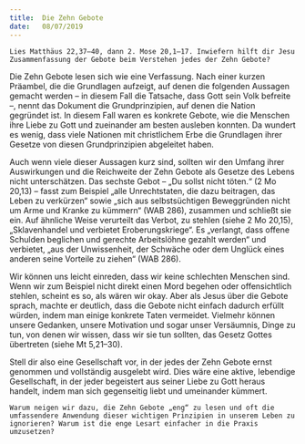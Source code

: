 ```yaml
---
title:  Die Zehn Gebote
date:   08/07/2019
---
```


`Lies Matthäus 22,37–40, dann 2. Mose 20,1–17. Inwiefern hilft dir Jesu Zusammenfassung der Gebote beim Verstehen jedes der Zehn Gebote?`

Die Zehn Gebote lesen sich wie eine Verfassung. Nach einer kurzen Präambel, die die Grundlagen aufzeigt, auf denen die folgenden Aussagen gemacht werden – in diesem Fall die Tatsache, dass Gott sein Volk befreite –, nennt das Dokument die Grundprinzipien, auf denen die Nation gegründet ist. In diesem Fall waren es konkrete Gebote, wie die Menschen ihre Liebe zu Gott und zueinander am besten ausleben konnten. Da wundert es wenig, dass viele Nationen mit christlichem Erbe die Grundlagen ihrer Gesetze von diesen Grundprinzipien abgeleitet haben.

Auch wenn viele dieser Aussagen kurz sind, sollten wir den Umfang ihrer Auswirkungen und die Reichweite der Zehn Gebote als Gesetze des Lebens nicht unterschätzen. Das sechste Gebot – „Du sollst nicht töten.“ (2 Mo 20,13) – fasst zum Beispiel „alle Unrechtstaten, die dazu beitragen, das Leben zu verkürzen“ sowie „sich aus selbstsüchtigen Beweggründen nicht um Arme und Kranke zu kümmern“ (WAB 286), zusammen und schließt sie ein. Auf ähnliche Weise verurteilt das Verbot, zu stehlen (siehe 2 Mo 20,15), „Sklavenhandel und verbietet Eroberungskriege“. Es „verlangt, dass offene Schulden beglichen und gerechte Arbeitslöhne gezahlt werden“ und verbietet, „aus der Unwissenheit, der Schwäche oder dem Unglück eines anderen seine Vorteile zu ziehen“ (WAB 286).

Wir können uns leicht einreden, dass wir keine schlechten Menschen sind. Wenn wir zum Beispiel nicht direkt einen Mord begehen oder offensichtlich stehlen, scheint es so, als wären wir okay. Aber als Jesus über die Gebote sprach, machte er deutlich, dass die Gebote nicht einfach dadurch erfüllt würden, indem man einige konkrete Taten vermeidet. Vielmehr können unsere Gedanken, unsere Motivation und sogar unser Versäumnis, Dinge zu tun, von denen wir wissen, dass wir sie tun sollten, das Gesetz Gottes übertreten (siehe Mt 5,21–30).

Stell dir also eine Gesellschaft vor, in der jedes der Zehn Gebote ernst genommen und vollständig ausgelebt wird. Dies wäre eine aktive, lebendige Gesellschaft, in der jeder begeistert aus seiner Liebe zu Gott heraus handelt, indem man sich gegenseitig liebt und umeinander kümmert.

`Warum neigen wir dazu, die Zehn Gebote „eng“ zu lesen und oft die umfassendere Anwendung dieser wichtigen Prinzipien in unserem Leben zu ignorieren? Warum ist die enge Lesart einfacher in die Praxis umzusetzen?`
